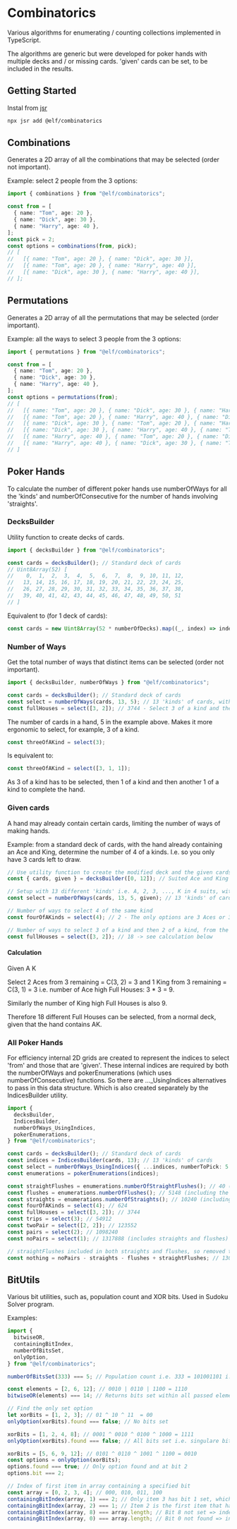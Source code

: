 # Combinatorics

Various algorithms for enumerating / counting collections implemented in
TypeScript.

The algorithms are generic but were developed for poker hands with multiple
decks and / or missing cards. 'given' cards can be set, to be included in the
results.

## Getting Started

Instal from [jsr](https://jsr.io)

```bash
npx jsr add @elf/combinatorics
```

## Combinations

Generates a 2D array of all the combinations that may be selected (order not
important).

Example: select 2 people from the 3 options:

```ts
import { combinations } from "@elf/combinatorics";

const from = [
  { name: "Tom", age: 20 },
  { name: "Dick", age: 30 },
  { name: "Harry", age: 40 },
];
const pick = 2;
const options = combinations(from, pick);
// [
//   [{ name: "Tom", age: 20 }, { name: "Dick", age: 30 }],
//   [{ name: "Tom", age: 20 }, { name: "Harry", age: 40 }],
//   [{ name: "Dick", age: 30 }, { name: "Harry", age: 40 }],
// ];
```

## Permutations

Generates a 2D array of all the permutations that may be selected (order
important).

Example: all the ways to select 3 people from the 3 options:

```ts
import { permutations } from "@elf/combinatorics";

const from = [
  { name: "Tom", age: 20 },
  { name: "Dick", age: 30 },
  { name: "Harry", age: 40 },
];
const options = permutations(from);
// [
//   [{ name: "Tom", age: 20 }, { name: "Dick", age: 30 }, { name: "Harry", age: 40 }],
//   [{ name: "Tom", age: 20 }, { name: "Harry", age: 40 }, { name: "Dick", age: 30 }],
//   [{ name: "Dick", age: 30 }, { name: "Tom", age: 20 }, { name: "Harry", age: 40 }],
//   [{ name: "Dick", age: 30 }, { name: "Harry", age: 40 }, { name: "Tom", age: 20 }],
//   [{ name: "Harry", age: 40 }, { name: "Tom", age: 20 }, { name: "Dick", age: 30 }],
//   [{ name: "Harry", age: 40 }, { name: "Dick", age: 30 }, { name: "Tom", age: 20 }]
// ]
```

## Poker Hands

To calculate the number of different poker hands use numberOfWays for all the
'kinds' and numberOfConsecutive for the number of hands involving 'straights'.

### DecksBuilder

Utility function to create decks of cards.

```ts
import { decksBuilder } from "@elf/combinatorics";

const cards = decksBuilder(); // Standard deck of cards
// Uint8Array(52) [
//    0,  1,  2,  3,  4,  5,  6,  7,  8,  9, 10, 11, 12,
//   13, 14, 15, 16, 17, 18, 19, 20, 21, 22, 23, 24, 25,
//   26, 27, 28, 29, 30, 31, 32, 33, 34, 35, 36, 37, 38,
//   39, 40, 41, 42, 43, 44, 45, 46, 47, 48, 49, 50, 51
// ]
```

Equivalent to (for 1 deck of cards):

```ts
const cards = new Uint8Array(52 * numberOfDecks).map((_, index) => index % 52);
```

### Number of Ways

Get the total number of ways that distinct items can be selected (order not
important).

```ts
import { decksBuilder, numberOfWays } from "@elf/combinatorics";

const cards = decksBuilder(); // Standard deck of cards
const select = numberOfWays(cards, 13, 5); // 13 'kinds' of cards, with 5 card hands
const fullHouses = select([3, 2]); // 3744 - Select 3 of a kind and then 2 of a kind from the remaining cards
```

The number of cards in a hand, 5 in the example above. Makes it more ergonomic
to select, for example, 3 of a kind.

```ts
const threeOfAKind = select(3);
```

Is equivalent to:

```ts
const threeOfAKind = select([3, 1, 1]);
```

As 3 of a kind has to be selected, then 1 of a kind and then another 1 of a kind
to complete the hand.

### Given cards

A hand may already contain certain cards, limiting the number of ways of making
hands.

Example: from a standard deck of cards, with the hand already containing an Ace
and King, determine the number of 4 of a kinds. I.e. so you only have 3 cards
left to draw.

```ts
// Use utility function to create the modified deck and the given cards:
const { cards, given } = decksBuilder([0, 12]); // Suited Ace and King at indices 0 and 12

// Setup with 13 different 'kinds' i.e. A, 2, 3, ..., K in 4 suits, with given cards e.g. A K (suited)
const select = numberOfWays(cards, 13, 5, given); // 13 'kinds' of cards, with 5 card hands

// Number of ways to select 4 of the same kind
const fourOfAKinds = select(4); // 2 - The only options are 3 Aces or 3 Kings

// Number of ways to select 3 of a kind and then 2 of a kind, from the remaining cards
const fullHouses = select([3, 2]); // 18 -> see calculation below
```

#### Calculation

Given A K

Select 2 Aces from 3 remaining = C(3, 2) = 3 and 1 King from 3 remaining =
C(3, 1) = 3 i.e. number of Ace high Full Houses: 3 * 3 = 9.

Similarly the number of King high Full Houses is also 9.

Therefore 18 different Full Houses can be selected, from a normal deck, given
that the hand contains AK.

### All Poker Hands

For efficiency internal 2D grids are created to represent the indices to select
'from' and those that are 'given'. These internal indices are required by both
the numberOfWays and pokerEnumerations (which uses numberOfConsecutive)
functions. So there are ..._UsingIndices alternatives to pass in this data
structure. Which is also created separately by the IndicesBuilder utility.

```ts
import {
  decksBuilder,
  IndicesBuilder,
  numberOfWays_UsingIndices,
  pokerEnumerations,
} from "@elf/combinatorics";

const cards = decksBuilder(); // Standard deck of cards
const indices = IndicesBuilder(cards, 13); // 13 'kinds' of cards
const select = numberOfWays_UsingIndices({ ...indices, numberToPick: 5 });
const enumerations = pokerEnumerations(indices);

const straightFlushes = enumerations.numberOfStraightFlushes(); // 40 (including the 4 royal flushes)
const flushes = enumerations.numberOfFlushes(); // 5148 (including the 40 straightFlushes)
const straights = enumerations.numberOfStraights(); // 10240 (including the 40 straightFlushes)
const fourOfAKinds = select(4); // 624
const fullHouses = select([3, 2]); // 3744
const trips = select(3); // 54912
const twoPair = select([2, 2]); // 123552
const pairs = select(2); // 1098240
const noPairs = select(1); // 1317888 (includes straights and flushes)

// straightFlushes included in both straights and flushes, so removed twice and has to be re-added
const nothing = noPairs - straights - flushes + straightFlushes; // 1302540
```

## BitUtils

Various bit utilities, such as, population count and XOR bits. Used in Sudoku
Solver program.

Examples:

```ts
import {
  bitwiseOR,
  containingBitIndex,
  numberOfBitsSet,
  onlyOption,
} from "@elf/combinatorics";

numberOfBitsSet(333) === 5; // Population count i.e. 333 = 101001101 i.e. 5 bits set

const elements = [2, 6, 12]; // 0010 | 0110 | 1100 = 1110
bitwiseOR(elements) === 14; // Returns bits set within all passed elements

// Find the only set option
let xorBits = [1, 2, 3]; // 01 ^ 10 ^ 11  = 00
onlyOption(xorBits).found === false; // No bits set

xorBits = [1, 2, 4, 8]; // 0001 ^ 0010 ^ 0100 ^ 1000 = 1111
onlyOption(xorBits).found === false; // All bits set i.e. singulare bit required

xorBits = [5, 6, 9, 12]; // 0101 ^ 0110 ^ 1001 ^ 1100 = 0010
const options = onlyOption(xorBits);
options.found === true; // Only option found and at bit 2
options.bit === 2;

// Index of first item in array containing a specified bit
const array = [0, 2, 3, 4]; // 000, 010, 011, 100
containingBitIndex(array, 1) === 2; // Only item 3 has bit 1 set, which is at index 2 of the array
containingBitIndex(array, 2) === 1; // Item 2 is the first item that has bit 2 set, i.e. index = 1
containingBitIndex(array, 8) === array.length; // Bit 8 not set => index out of range
containingBitIndex(array, 0) === array.length; // Bit 0 not found => index out of range
```
